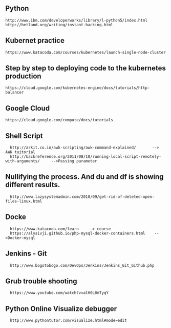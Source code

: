 Python
----
    http://www.ibm.com/developerworks/library/l-python5/index.html 
    http://hetland.org/writing/instant-hacking.html 

Kubernet practice
----------
    https://www.katacoda.com/courses/kubernetes/launch-single-node-cluster

Step by step to deploying code to the kubernetes production
--------
    https://cloud.google.com/kubernetes-engine/docs/tutorials/http-balancer
  
Google Cloud
------
    https://cloud.google.com/compute/docs/tutorials
 
 Shell Script
 -------
      http://arkit.co.in/awk-scripting/awk-command-explained/       --> AWK tuitorial
      http://backreference.org/2011/08/10/running-local-script-remotely-with-arguments/     -->Passing parameter 
   
  Nullifying the process. And du and df is showing different results.
  ----------
      http://www.lazysystemadmin.com/2010/09/get-rid-of-deleted-open-files-linux.html
   
Docke
-----------
      https://www.katacoda.com/learn    --> course
      https://alysivji.github.io/php-mysql-docker-containers.html    -->Docker-mysql

Jenkins - Git
-----------
      http://www.bogotobogo.com/DevOps/Jenkins/Jenkins_Git_Github.php
      
Grub trouble shooting
--------
      https://www.youtube.com/watch?v=alH0L8mTyqY
      
Python Online Visualize debugger
--------
      http://www.pythontutor.com/visualize.html#mode=edit
